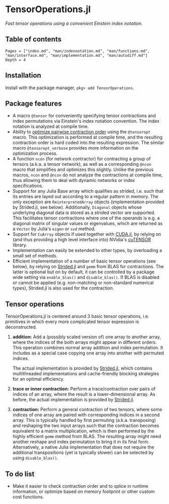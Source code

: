 # TensorOperations.jl

*Fast tensor operations using a convenient Einstein index notation.*

## Table of contents

```@contents
Pages = ["index.md", "man/indexnotation.md", "man/functions.md", "man/interface.md", "man/implementation.md", "man/autodiff.md"]
Depth = 4
```

## Installation

Install with the package manager, `pkg> add TensorOperations`.

## Package features

  - A macro `@tensor` for conveniently specifying tensor contractions and index permutations
    via Einstein's index notation convention. The index notation is analyzed at compile time.
  - Ability to
    [optimize pairwise contraction order](https://doi.org/10.1103/PhysRevE.90.033315)
    using the `@tensoropt` macro. This optimization is performed at compile time, and the resulting contraction order is hard coded into the resulting expression. The similar macro `@tensoropt_verbose` provides more information on the optimization process.
  - A function `ncon` (for network contractor) for contracting a group of
    tensors (a.k.a. a tensor network), as well as a corresponding `@ncon` macro that
    simplifies and optimizes this slightly. Unlike the previous macros, `ncon` and `@ncon`
    do not analyze the contractions at compile time, thus allowing them to deal with
    dynamic networks or index specifications.
  - Support for any Julia Base array which qualifies as strided, i.e. such that its entries
    are layed out according to a regular pattern in memory. The only exception are
    `ReinterpretedArray` objects (implementation provided by Strided.jl, see below).
    Additionally, `Diagonal` objects whose underlying diagonal data is stored as a strided
    vector are supported. This facilitates tensor contractions where one of the operands is
    e.g. a diagonal matrix of singular values or eigenvalues, which are returned as a
    `Vector` by Julia's `eigen` or `svd` method.
  - Support for `CuArray` objects if used together with [CUDA.jl](https://github.com/JuliaGPU/CUDA.jl), by relying
    on (and thus providing a high level interface into) NVidia's
    [cuTENSOR](https://developer.nvidia.com/cutensor) library.
  - Implementation can easily be extended to other types, by overloading a small set of
    methods.
  - Efficient implementation of a number of basic tensor operations (see below), by relying
    on [Strided.jl](https://github.com/Jutho/Strided.jl) and `gemm` from BLAS for
    contractions. The latter is optional but on by default, it can be controlled by a
    package wide setting via `enable_blas()` and `disable_blas()`. If BLAS is disabled or
    cannot be applied (e.g. non-matching or non-standard numerical types), Strided.jl is
    also used for the contraction.

## Tensor operations

TensorOperations.jl is centered around 3 basic tensor operations, i.e. primitives in which
every more complicated tensor expression is deconstructed.

 1. **addition:** Add a (possibly scaled version of) one array to another array, where the
    indices of the both arrays might appear in different orders. This operation combines
    normal array addition and index permutation. It includes as a special case copying one
    array into another with permuted indices.
    
    The actual implementation is provided by [Strided.jl](https://github.com/Jutho/Strided.jl),
    which contains multithreaded implementations and cache-friendly blocking
    strategies for an optimal efficiency.

 2. **trace or inner contraction:** Perform a trace/contraction over pairs of indices of an
    array, where the result is a lower-dimensional array. As before, the actual
    implementation is provided by [Strided.jl](https://github.com/Jutho/Strided.jl).
 3. **contraction:** Perform a general contraction of two tensors, where some indices of
    one array are paired with corresponding indices in a second array. This is typically
    handled by first permuting (a.k.a. transposing) and reshaping the two input arrays such
    that the contraction becomes equivalent to a matrix multiplication, which is then
    performed by the highly efficient `gemm` method from BLAS. The resulting array might
    need another reshape and index permutation to bring it in its final form.
    Alternatively, a native Julia implementation that does not require the additional
    transpositions (yet is typically slower) can be selected by using `disable_blas()`.

## To do list

  - Make it easier to check contraction order and to splice in runtime information, or
    optimize based on memory footprint or other custom cost functions.
